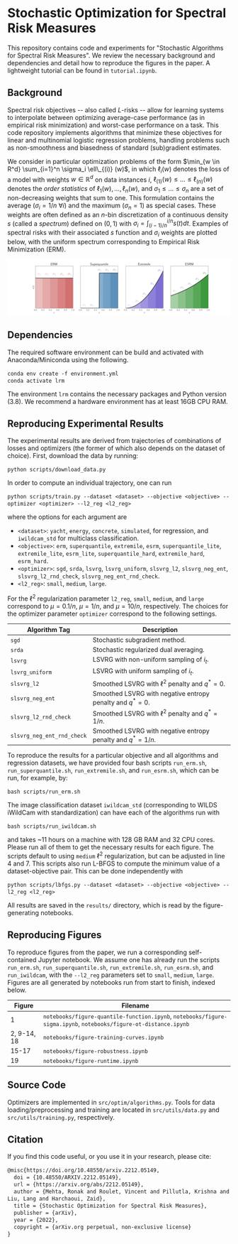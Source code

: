 # Stochastic Optimization for Spectral Risk Measures

This repository contains code and experiments for "Stochastic Algorithms for Spectral Risk Measures". We review the necessary background and dependencies and detail how to reproduce the figures in the paper. A lightweight tutorial can be found in `tutorial.ipynb`.

## Background

Spectral risk objectives -- also called $L$-risks -- allow for learning systems to interpolate between optimizing average-case performance (as in empirical risk minimization) and worst-case performance on a task. This code repository implements algorithms that minimize these objectives for linear and multinomial logistic regression problems, handling problems such as non-smoothness and biasedness of standard (sub)gradient estimates. 

We consider in particular optimization problems of the form $\min_{w \in R^d} \sum_{i=1}^n \sigma_i \ell\_{(i)} (w)$, in which $\ell_i(w)$ denotes the loss of a model with weights $w \in \mathbb{R}^d$ on data instances $i$, $\ell_{(1)}(w) \leq \ldots \leq \ell_{(n)}(w)$ denotes the *order statistics* of $\ell_1(w), \ldots, \ell_n(w)$, and $\sigma_1 \leq \ldots \leq \sigma_n$ are a set of non-decreasing weights that sum to one. This formulation contains the average $(\sigma_i = 1/n \ \forall i)$ and the maximum $(\sigma_n = 1)$ as special cases. These weights are often defined as an $n$-bin discretization of a continuous density $s$ (called a *spectrum*) defined on $(0, 1)$ with $\sigma_i = \int_{(i-1)/n}^{i/n} s(t) dt$. Examples of spectral risks with their associated $s$ function and $\sigma_i$ weights are plotted below, with the uniform spectrum corresponding to Empirical Risk Minimization (ERM).

![Sigmas](figures/sigma.png)

## Dependencies

The required software environment can be build and activated with Anaconda/Miniconda using the following.
```
conda env create -f environment.yml
conda activate lrm
```
The environment `lrm` contains the necessary packages and Python version (3.8). We recommend a hardware environment has at least 16GB CPU RAM.

## Reproducing Experimental Results

The experimental results are derived from trajectories of combinations of losses and optimizers (the former of which also depends on the dataset of choice). First, download the data by running:
```
python scripts/download_data.py
```
In order to compute an individual trajectory, one can run
```
python scripts/train.py --dataset <dataset> --objective <objective> --optimizer <optimizer> --l2_reg <l2_reg>
```
where the options for each argument are
- `<dataset>`: `yacht`, `energy`, `concrete`, `simulated`, for regression, and `iwildcam_std` for multiclass classification.
- `<objective>`: `erm`, `superquantile`, `extremile`, `esrm`, `superquantile_lite`, `extremile_lite`, `esrm_lite`, `superquantile_hard`, `extremile_hard`, `esrm_hard`.
- `<optimizer>`: `sgd`, `srda`, `lsvrg`, `lsvrg_uniform`, `slsvrg_l2`, `slsvrg_neg_ent`, `slsvrg_l2_rnd_check`, `slsvrg_neg_ent_rnd_check`.
- `<l2_reg>`: `small`, `medium`, `large`.

For the $\ell^2$ regularization parameter `l2_reg`, `small`, `medium`, and `large` correspond to $\mu = 0.1/n$, $\mu = 1/n$, and $\mu = 10/n$, respectively. The choices for the optimizer parameter `optimizer` correspond to the following settings.

| Algorithm Tag      | Description |
| ----------- | ----------- |
| `sgd`      | Stochastic subgradient method.       |
| `srda`   | Stochastic regularized dual averaging.        |
| `lsvrg`   | LSVRG with non-uniform sampling of $i_t$.        |
| `lsvrg_uniform`   | LSVRG with uniform sampling of $i_t$.       |
| `slsvrg_l2`   | Smoothed LSVRG with $\ell^2$ penalty and $q^* = 0$.    |
| `slsvrg_neg_ent`   | Smoothed LSVRG with negative entropy penalty and $q^* = 0$.        |
| `slsvrg_l2_rnd_check`   | Smoothed LSVRG with $\ell^2$ penalty and $q^* = 1/n$.        |
| `slsvrg_neg_ent_rnd_check`   | Smoothed LSVRG with negative entropy penalty and $q^* = 1/n$.      |

To reproduce the results for a particular objective and all algorithms and regression datasets, we have provided four bash scripts `run_erm.sh`, `run_superquantile.sh`, `run_extremile.sh`, and `run_esrm.sh`, which can be run, for example, by:
```
bash scripts/run_erm.sh
```
The image classification dataset `iwildcam_std` (corresponding to WILDS iWildCam with standardization) can have each of the algorithms run with
```
bash scripts/run_iwildcam.sh
```
and takes ~11 hours on a machine with 128 GB RAM and 32 CPU cores. Please run all of them to get the necessary results for each figure. The scripts default to using `medium` $\ell^2$ regularization, but can be adjusted in line 4 and 7. This scripts also run L-BFGS to compute the minimum value of a dataset-objective pair. This can be done independently with
```
python scripts/lbfgs.py --dataset <dataset> --objective <objective> --l2_reg <l2_reg>
```
All results are saved in the `results/` directory, which is read by the figure-generating notebooks. 

## Reproducing Figures

To reproduce figures from the paper, we run a corresponding self-contained Jupyter notebook. We assume one has already run the scripts `run_erm.sh`, `run_superquantile.sh`, `run_extremile.sh`, `run_esrm.sh`, and `run_iwildcam`, with the `--l2_reg` parameters set to `small`, `medium`, `large`. Figures are all generated by notebooks run from start to finish, indexed below.

| Figure      | Filename |
| ----------- | ----------- |
| 1   | `notebooks/figure-quantile-function.ipynb`, `notebooks/figure-sigma.ipynb`, `notebooks/figure-ot-distance.ipynb`       |
| 2, 9-14, 18   | `notebooks/figure-training-curves.ipynb`       |
| 15-17 |  `notebooks/figure-robustness.ipynb`       |
| 19 |  `notebooks/figure-runtime.ipynb`       |


## Source Code

Optimizers are implemented in `src/optim/algorithms.py`. Tools for data loading/preprocessing and training are located in `src/utils/data.py` and `src/utils/training.py`, respectively.

## Citation

If you find this code useful, or you use it in your research, please cite:
```
@misc{https://doi.org/10.48550/arxiv.2212.05149,
  doi = {10.48550/ARXIV.2212.05149},
  url = {https://arxiv.org/abs/2212.05149},
  author = {Mehta, Ronak and Roulet, Vincent and Pillutla, Krishna and Liu, Lang and Harchaoui, Zaid},
  title = {Stochastic Optimization for Spectral Risk Measures},
  publisher = {arXiv},
  year = {2022},
  copyright = {arXiv.org perpetual, non-exclusive license}
}
```
